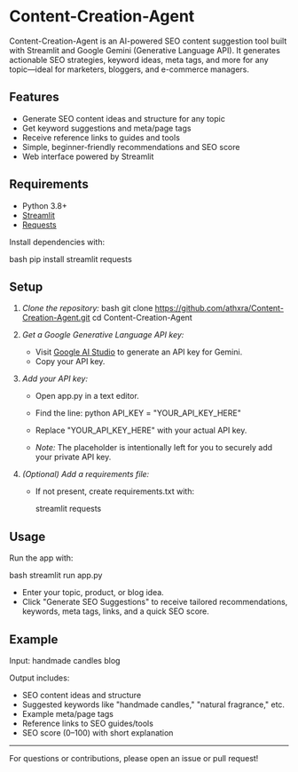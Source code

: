 # Content-Creation-Agent

Content-Creation-Agent is an AI-powered SEO content suggestion tool built with Streamlit and Google Gemini (Generative Language API). It generates actionable SEO strategies, keyword ideas, meta tags, and more for any topic—ideal for marketers, bloggers, and e-commerce managers.

## Features

- Generate SEO content ideas and structure for any topic
- Get keyword suggestions and meta/page tags
- Receive reference links to guides and tools
- Simple, beginner-friendly recommendations and SEO score
- Web interface powered by Streamlit

## Requirements

- Python 3.8+
- [Streamlit](https://streamlit.io/)
- [Requests](https://pypi.org/project/requests/)

Install dependencies with:

bash
pip install streamlit requests


## Setup

1. *Clone the repository:*
    bash
    git clone https://github.com/athxra/Content-Creation-Agent.git
    cd Content-Creation-Agent
    

2. *Get a Google Generative Language API key:*
   - Visit [Google AI Studio](https://aistudio.google.com/app/apikey) to generate an API key for Gemini.
   - Copy your API key.

3. *Add your API key:*
   - Open app.py in a text editor.
   - Find the line:
     python
     API_KEY = "YOUR_API_KEY_HERE"
     
   - Replace "YOUR_API_KEY_HERE" with your actual API key.
   - *Note:* The placeholder is intentionally left for you to securely add your private API key.

4. *(Optional) Add a requirements file:*
   - If not present, create requirements.txt with:
     
     streamlit
     requests
     

## Usage

Run the app with:

bash
streamlit run app.py


- Enter your topic, product, or blog idea.
- Click "Generate SEO Suggestions" to receive tailored recommendations, keywords, meta tags, links, and a quick SEO score.

## Example

Input: handmade candles blog

Output includes:
- SEO content ideas and structure
- Suggested keywords like "handmade candles," "natural fragrance," etc.
- Example meta/page tags
- Reference links to SEO guides/tools
- SEO score (0–100) with short explanation

---

For questions or contributions, please open an issue or pull request!
